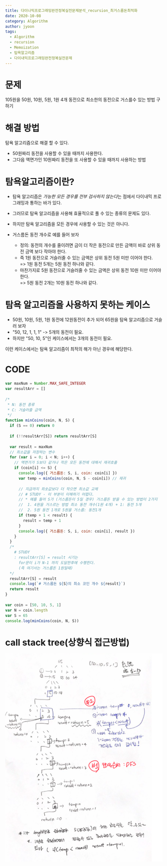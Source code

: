 ```yaml
---
title: 다이나믹프로그래밍완전정복실전문제분석_recursion_최거스름돈최적화
date: 2020-10-08
category: Algorithm
author: jyoon
tags:
  - Algorithm
  - recursion
  - Memoization
  - 탑욕알고리즘
  - 다이내믹프로그래밍완전정복실전문제
---
```


# 문제

105원을 50원, 10원, 5원, 1원 4개 동전으로 최소한의 동전으로 거스를수 있는 방법 구하기

# 해결 방법

탐욕 알고리즘으로 해결 할 수 있다.

- 50원짜리 동전을 사용할 수 있을 때까지 사용한다.
- 그다음 액면가인 10원짜리 동전을 또 사용할 수 있을 때까지 사용하는 방법

# 탐욕알고리즘이란?

- 탐욕 알고리즘은 *가능한 모든 경우를 전부 검사하지 않는다*는 점에서 다이내믹 프로그래밍과 통하는 바가 있다.
- 그러므로 탐욕 알고리즘을 사용해 효율적으로 풀 수 있는 종류의 문제도 있다.
- 하지만 탐욕 알고리즘을 모든 경우에 사용할 수 있는 것은 아니다.

- 거스름돈 동전 개수로 예를 들어 보자
  - 정의: 동전의 개수를 줄이려면 금이 더 작은 동전으로 만든 금액이 바로 상위 동전 금액 보다 작아야 한다.
  - 즉 1원 동전으로 거슬러줄 수 있는 금액은 상위 동전 5원 미만 이어야 한다.  
    => 1원 동전 5개는 5원 동전 하나와 같다.
  - 마찬가지로 5원 동전으로 거슬러줄 수 있는 금액은 상위 동전 10원 미만 이어야 한다.  
    => 5원 동전 2개는 10원 동전 하나와 같다.

# 탐욕 알고리즘을 사용하지 못하는 케이스

- 50원, 10원, 5원, 1원 동전에 12원동전이 추가 되어 65원을 탐욕 알고리즘으로 거슬러 보자
- "50, 12, 1, 1, 1" -> 5개의 동전이 필요.
- 하지만 "50, 10, 5"인 케이스에서는 3개의 동전이 필요.

이런 케이스에서는 탐욕 알고리즘이 최적의 해가 아닌 경우에 해당한다.

# CODE

```js
var maxNum = Number.MAX_SAFE_INTEGER
var resultArr = []

/*
 * N: 동전 종류
 * C: 거슬러줄 금액
 */
function minCoins(coin, N, S) {
  if (S == 0) return 0

  if (!!resultArr[S]) return resultArr[S]

  var result = maxNum
  // 최소값을 저장하는 변수
  for (var i = 0; i < N; i++) {
    // 액면가가 S보다 같거나 작은 모든 동전에 대해서 재귀호출
    if (coin[i] <= S) {
      console.log({ 거스름돈: S, i, coin: coin[i] })
      var temp = minCoins(coin, N, S - coin[i]) // 재귀

      // 지금까지 최솟값보다 더 작으면 최소값 교체
      // # STUDY - 이 부분이 이해하기 어렵다.
      // * 예를 들어 S가 (거스름돈이 5일 경우) 거스름돈 받을 수 있는 방법이 2가지
      //  1. 4원을 거스르는 방법 최소 동전 개수(1원 4개) + 1: 동전 5개
      //  2. 5원 동전 1개로 5원을 거스름: 동전1개
      if (temp + 1 < result) {
        result = temp + 1
      }
      console.log({ 거스름돈: S, i, coin: coin[i], result })
    }
  }
  /*
    # STUDY
    : resultArr[S] = result 시기는
      for문이 i가 N-1 까지 도달한후에 수행힌다.
      (즉 여기서는 거스름돈 1원일때)
  */
  resultArr[S] = result
  console.log(`# 거스름돈 ${S}의 최소 코인 개수 ${result}`)
  return result
}

var coin = [50, 10, 5, 1]
var N = coin.length
var S = 65
console.log(minCoins(coin, N, S))
```

# call stack tree(상향식 접근방법)

![](./img/07_거스름돈최적화_recursion.png)
